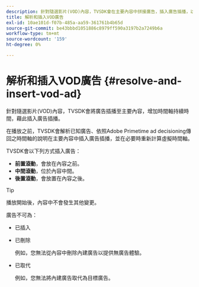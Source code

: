 ```yaml
---
description: 針對隨選影片(VOD)內容，TVSDK會在主要內容中拼接廣告，插入廣告插播，以增加時間軸持續時間。
title: 解析和插入VOD廣告
exl-id: 10ae101d-f07b-485a-aa59-361761b4b65d
source-git-commit: be43bbbd1051886c8979ff590a3197b2a7249b6a
workflow-type: tm+mt
source-wordcount: '159'
ht-degree: 0%

---
```


# 解析和插入VOD廣告 {#resolve-and-insert-vod-ad}

針對隨選影片(VOD)內容，TVSDK會將廣告插播至主要內容，增加時間軸持續時間，藉此插入廣告插播。

在播放之前，TVSDK會解析已知廣告、依照Adobe Primetime ad decisioning傳回之時間軸的說明在主要內容中插入廣告插播，並在必要時重新計算虛擬時間軸。

TVSDK會以下列方式插入廣告：

* **前置滾動**，會放在內容之前。
* **中間滾動**，位於內容中間。
* **後置滾動**，會放置在內容之後。

>[!TIP]
>
>播放開始後，內容中不會發生其他變更。

廣告不可為：

* 已插入
* 已刪除

   例如，您無法從內容中刪除內建廣告以提供無廣告體驗。
* 已取代

   例如，您無法將內建廣告取代為目標廣告。
